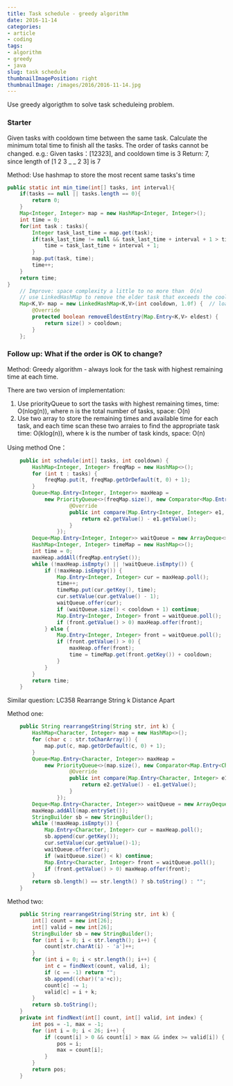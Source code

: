 ```yaml
---
title: Task schedule - greedy algorithm
date: 2016-11-14
categories:
- article
- coding
tags:
- algorithm
- greedy
- java
slug: task schedule
thumbnailImagePosition: right
thumbnailImage: /images/2016/2016-11-14.jpg
---
```


Use greedy algorigthm to solve task scheduleing problem.
<!--more-->

### Starter

Given tasks with cooldown time between the same task. Calculate the minimum total time to finish all the tasks. The order of tasks cannot be changed.
e.g.:
    Given tasks：[12323], and cooldown time is 3
    Return: 7, since length of [1 2 3 _ _ 2 3] is 7

Method: Use hashmap to store the most recent same tasks's time

```java
public static int min_time(int[] tasks, int interval){
    if(tasks == null || tasks.length == 0){
        return 0;
    }
    Map<Integer, Integer> map = new HashMap<Integer, Integer>();
    int time = 0;
    for(int task : tasks){
        Integer task_last_time = map.get(task);
        if(task_last_time != null && task_last_time + interval + 1 > time){
            time = task_last_time + interval + 1;
        }
        map.put(task, time);
        time++;
    }
    return time;
}
    // Improve: space complexity a little to no more than  O(n)
    // use LinkedHashMap to remove the elder task that exceeds the cooldown time
    Map<K,V> map = new LinkedHashMap<K,V>(int cooldown, 1.0f) {  // load factor 1.0
        @Override
        protected boolean removeEldestEntry(Map.Entry<K,V> eldest) {
            return size() > cooldown;
        }
    };

```

### Follow up: What if the order is OK to change?

Method: Greedy algorithm - always look for the task with highest remaining time at each time.

There are two version of implementation:

1. Use priorityQueue to sort the tasks with highest remaining times, time: O(nlog(n)), where n is the total number of tasks, space: O(n)
2. Use two array to store the remaining times and available time for each task, and each time scan these two arraies to find the appropriate task time: O(klog(n)), where k is the number of task kinds, space: O(n)

Using method One：

```java
    public int schedule(int[] tasks, int cooldown) {
        HashMap<Integer, Integer> freqMap = new HashMap<>();
        for (int t : tasks) {
            freqMap.put(t, freqMap.getOrDefault(t, 0) + 1);
        }
        Queue<Map.Entry<Integer, Integer>> maxHeap =
            new PriorityQueue<>(freqMap.size(), new Comparator<Map.Entry<Integer, Integer>>() {
                    @Override
                    public int compare(Map.Entry<Integer, Integer> e1, Map.Entry<Integer, Integer> e2) {
                        return e2.getValue() - e1.getValue();
                    }
                });
        Deque<Map.Entry<Integer, Integer>> waitQueue = new ArrayDeque<>();
        HashMap<Integer, Integer> timeMap = new HashMap<>();
        int time = 0;
        maxHeap.addAll(freqMap.entrySet());        
        while (!maxHeap.isEmpty() || !waitQueue.isEmpty()) {
            if (!maxHeap.isEmpty()) {
                Map.Entry<Integer, Integer> cur = maxHeap.poll();
                time++;
                timeMap.put(cur.getKey(), time);
                cur.setValue(cur.getValue() - 1);
                waitQueue.offer(cur);
                if (waitQueue.size() < cooldown + 1) continue;
                Map.Entry<Integer, Integer> front = waitQueue.poll();
                if (front.getValue() > 0) maxHeap.offer(front);
            } else {
                Map.Entry<Integer, Integer> front = waitQueue.poll();
                if (front.getValue() > 0) {
                    maxHeap.offer(front);
                    time = timeMap.get(front.getKey()) + cooldown;
                }
            }
        }
        return time;
    }        
```


Similar question: LC358 Rearrange String k Distance Apart

Method one: 

```java
    public String rearrangeString(String str, int k) {
        HashMap<Character, Integer> map = new HashMap<>();
        for (char c : str.toCharArray()) {
            map.put(c, map.getOrDefault(c, 0) + 1);
        }
        Queue<Map.Entry<Character, Integer>> maxHeap =
            new PriorityQueue<>(map.size(), new Comparator<Map.Entry<Character, Integer>>() {
                    @Override
                    public int compare(Map.Entry<Character, Integer> e1, Map.Entry<Character, Integer> e2) {
                        return e2.getValue() - e1.getValue();
                    }
                });
        Deque<Map.Entry<Character, Integer>> waitQueue = new ArrayDeque<>();
        maxHeap.addAll(map.entrySet());
        StringBuilder sb = new StringBuilder();
        while (!maxHeap.isEmpty()) {
            Map.Entry<Character, Integer> cur = maxHeap.poll();
            sb.append(cur.getKey());
            cur.setValue(cur.getValue()-1);
            waitQueue.offer(cur);
            if (waitQueue.size() < k) continue;
            Map.Entry<Character, Integer> front = waitQueue.poll();
            if (front.getValue() > 0) maxHeap.offer(front);
        }
        return sb.length() == str.length() ? sb.toString() : "";
    }
```

Method two: 

```java
    public String rearrangeString(String str, int k) {
        int[] count = new int[26];
        int[] valid = new int[26];
        StringBuilder sb = new StringBuilder();
        for (int i = 0; i < str.length(); i++) {
            count[str.charAt(i) - 'a']++;
        }
        for (int i = 0; i < str.length(); i++) {
            int c = findNext(count, valid, i);
            if (c == -1) return "";
            sb.append((char)('a'+c));
            count[c] -= 1;
            valid[c] = i + k;
        }
        return sb.toString();
    }
    private int findNext(int[] count, int[] valid, int index) {
        int pos = -1, max = -1;
        for (int i = 0; i < 26; i++) {
            if (count[i] > 0 && count[i] > max && index >= valid[i]) {
                pos = i;
                max = count[i];
            }
        }
        return pos;
    }
```
